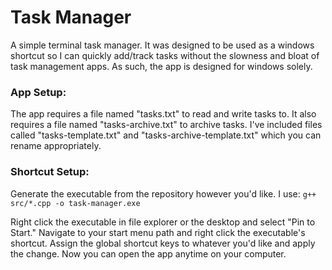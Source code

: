 # Task Manager

A simple terminal task manager. It was designed to be used as a windows shortcut so I can quickly add/track tasks without the slowness and bloat of task management apps. As such, the app is designed for windows solely. 

### App Setup:

The app requires a file named "tasks.txt" to read and write tasks to. It also requires a file named "tasks-archive.txt" to archive tasks. I've included files called "tasks-template.txt" and "tasks-archive-template.txt" which you can rename appropriately.

### Shortcut Setup:

Generate the executable from the repository however you'd like. I use: `g++ src/*.cpp -o task-manager.exe`

Right click the executable in file explorer or the desktop and select "Pin to Start." Navigate to your start menu path and right click the executable's shortcut. Assign the global shortcut keys to whatever you'd like and apply the change. Now you can open the app anytime on your computer.